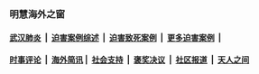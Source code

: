 
### 明慧海外之窗

####  [武汉肺炎](indexes/365.md?t=05312001) &nbsp;|&nbsp;  [迫害案例综述](indexes/328.md?t=05312001) &nbsp;|&nbsp; [迫害致死案例](indexes/277.md?t=05312001)  &nbsp;|&nbsp; [更多迫害案例](indexes/81.md?t=05312001)  &nbsp;|&nbsp; 
####  [时事评论](indexes/19.md?t=05312001) &nbsp;|&nbsp; [海外简讯](indexes/245.md?t=05312001)&nbsp;|&nbsp;  [社会支持](indexes/140.md?t=05312001) &nbsp;|&nbsp; [褒奖决议](indexes/282.md?t=05312001) &nbsp;|&nbsp; [社区报道](indexes/91.md?t=05312001)  &nbsp;|&nbsp; [天人之间](indexes/78.md?t=05312001) 

